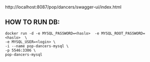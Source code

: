 http://localhost:8087/pop/dancers/swagger-ui/index.html

## HOW TO RUN DB:

```
docker run -d -e MYSQL_PASSWORD=<haslo>  -e MYSQL_ROOT_PASSWORD=<haslo>  \
-e MYSQL_USER=<login> \
-i --name pop-dancers-mysql \
-p 5546:3306 \
pop-dancers-mysql
```